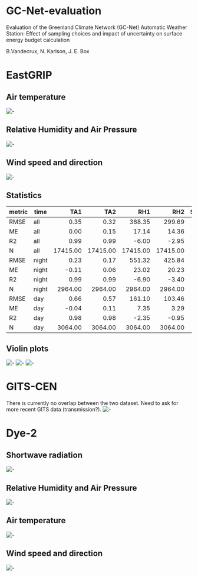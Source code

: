 # GC-Net-evaluation

Evaluation of the Greenland Climate Network (GC-Net) Automatic Weather Station: 
Effect of sampling choices and impact of uncertainty on surface energy budget calculation

B.Vandecrux, N. Karlson, J. E. Box

 

# EastGRIP
## Air temperature
![-](Output/EGP_temp.png)
## Relative Humidity and Air Pressure
![-](Output/EGP_rh_pres.png)
## Wind speed and direction
![-](Output/EGP_wind.png)
## Statistics
|metric|time |  TA1   |  TA2   |  RH1   |  RH2   |SpecHum1|SpecHum2|   P    |  VW1   |  VW2   |  DW1   |  DW2   |
|------|-----|-------:|-------:|-------:|-------:|-------:|-------:|-------:|-------:|-------:|-------:|-------:|
|RMSE  |all  |    0.35|    0.32|  388.35|  299.69|    0.01|    0.01|    1.60|    1.91|    0.51| 1326.84| 1232.55|
|ME    |all  |    0.00|    0.15|   17.14|   14.36|   -0.05|   -0.06|    0.03|   -0.55|    0.00|  -16.61|  -17.15|
|R2    |all  |    0.99|    0.99|   -6.00|   -2.95|    0.97|    0.97|    0.98|    0.64|    0.90|    0.39|    0.46|
|N     |all  |17415.00|17415.00|17415.00|17415.00|17133.00|17133.00|17415.00|17415.00|17415.00|17280.00|17280.00|
|RMSE  |night|    0.23|    0.17|  551.32|  425.84|    0.00|    0.00|    2.79|    2.82|    0.78| 1499.51| 1466.16|
|ME    |night|   -0.11|    0.06|   23.02|   20.23|   -0.01|   -0.01|    0.42|   -0.78|   -0.05|  -15.43|  -14.61|
|R2    |night|    0.99|    0.99|   -6.90|   -3.40|    0.99|    0.99|    0.97|    0.54|    0.86|    0.34|    0.38|
|N     |night| 2964.00| 2964.00| 2964.00| 2964.00| 2834.00| 2834.00| 2964.00| 2964.00| 2964.00| 2924.00| 2924.00|
|RMSE  |day  |    0.66|    0.57|  161.10|  103.46|    0.03|    0.04|    1.58|    0.82|    0.16| 1517.51| 1383.79|
|ME    |day  |   -0.04|    0.11|    7.35|    3.29|   -0.12|   -0.16|   -0.46|   -0.30|    0.04|  -15.86|  -17.12|
|R2    |day  |    0.98|    0.98|   -2.35|   -0.95|    0.93|    0.90|    0.96|    0.78|    0.95|    0.42|    0.50|
|N     |day  | 3064.00| 3064.00| 3064.00| 3064.00| 3064.00| 3064.00| 3064.00| 3064.00| 3064.00| 3061.00| 3061.00|



## Violin plots
![-](Output/EGP_temp_violin.png)
![-](Output/EGP_rh_pres_violin.png)
![-](Output/EGP_wind_violin.png)



# GITS-CEN

There is currently no overlap between the two dataset.
Need to ask for more recent GITS data (transmission?).
![-](Output/GITS_CEN_temp.png)

# Dye-2
## Shortwave radiation
![-](Output/dye-2_SWrad.png)
## Relative Humidity and Air Pressure
![-](Output/dye-2_rh_pres.png)
## Air temperature
![-](Output/dye-2_temp.png)
## Wind speed and direction
![-](Output/dye-2_wind.png)
